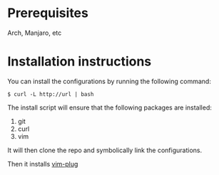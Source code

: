 # Prerequisites

Arch, Manjaro, etc

# Installation instructions
You can install the configurations by running the following command:

    $ curl -L http://url | bash

The install script will ensure that the following packages are installed:
  1. git
  2. curl
  3. vim

It will then clone the repo and symbolically link the configurations.

Then it installs [vim-plug](https://github.com/junegunn/vim-plug)
